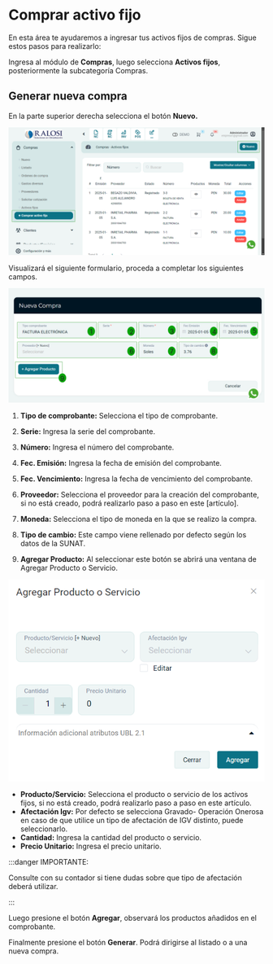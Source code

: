 # Comprar activo fijo

En esta área te ayudaremos a ingresar tus activos fijos de compras. Sigue estos pasos para realizarlo:

Ingresa al módulo de **Compras**, luego selecciona **Activos fijos**, posteriormente la subcategoría Compras.

## Generar nueva compra

En la parte superior derecha selecciona el botón **Nuevo.**

![Alt text](img/activos-fijos1.jpg)

Visualizará el siguiente formulario, proceda a completar los siguientes campos.

![Alt text](img/activos-fijos2.jpg)

1. **Tipo de comprobante:** Selecciona el tipo de comprobante.

2. **Serie:** Ingresa la serie del comprobante.

3. **Número:** Ingresa el número del comprobante.

4. **Fec. Emisión:** Ingresa la fecha de emisión del comprobante.

5. **Fec. Vencimiento:** Ingresa la fecha de vencimiento del comprobante.

6. **Proveedor:** Selecciona el proveedor para la creación del comprobante, si no está creado, podrá realizarlo paso a paso en este [artículo].

7. **Moneda:** Selecciona el tipo de moneda en la que se realizo la compra.

8. **Tipo de cambio:** Este campo viene rellenado por defecto según los datos de la SUNAT.

9. **Agregar Producto:** Al seleccionar este botón se abrirá una ventana de Agregar Producto o Servicio.

![Alt text](img/activos-fijos3.jpg)

- **Producto/Servicio:** Selecciona el producto o servicio de los activos fijos, si no está creado, podrá realizarlo paso a paso en este artículo.
- **Afectación Igv:** Por defecto se selecciona Gravado- Operación Onerosa en caso de que utilice un tipo de afectación de IGV distinto, puede seleccionarlo.
- **Cantidad:** Ingresa la cantidad del producto o servicio.
- **Precio Unitario:** Ingresa el precio unitario.

:::danger IMPORTANTE:

Consulte con su contador si tiene dudas sobre que tipo de afectación deberá utilizar.

:::

Luego presione el botón **Agregar**, observará los productos añadidos en el comprobante.

Finalmente presione el botón **Generar**. Podrá dirigirse al listado o a una nueva compra.

